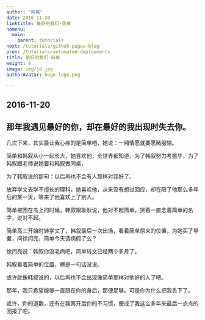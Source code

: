 ```yaml
---
author: "阿离"
date: 2016-11-20
linktitle: 最好的我们·简单
nomenu:
  main:
    parent: tutorials
next: /tutorials/github-pages-blog
prev: /tutorials/automated-deployments
title: 最好的我们·简单
weight: 8
image: img/jd.jpg
authorAvatar: hugo-logo.png

---
```


## 2016-11-20

## 那年我遇见最好的你，却在最好的我出现时失去你。

几次下来，其实最让我心疼的是简单吧，她说：一厢情愿就要愿赌服输。

简单和韩叙从小一起长大，她喜欢他，全世界都知道，为了韩叙努力考振华，为了韩叙跟老师说她要和韩叙做同桌，

为了韩叙说的那句：以后再也不会有人那样对我好了。

放弃学文去学不擅长的理科，她喜欢他，从来没有想过回应，却在陪了他那么多年后的某一天，等来了他喜欢上了别人。

简单被困在岛上的时候，韩叙跟耿耿说，他对不起简单，哭着一直念着简单的名字，说对不起。

简单高三开始时转学文了，韩叙最后一次出场，看着简单原来的位置，为她买了早餐，问徐闫亮，简单今天请病假了么？

徐闫亮说：韩叙你没毛病吧，简单转文已经两个多月了。

韩叙看着简单的位置，楞是一句话没说。

或许就像韩叙说的，以后再也不会出现像简单那样对他好的人了吧。

那年，我只希望能够一直跟在你的身后，那便足够。可是你为什么把我丢下了。

或许，你的道歉，还有在我离开后你的不习惯，便成了我这么多年来最后一点点的回报了吧。

